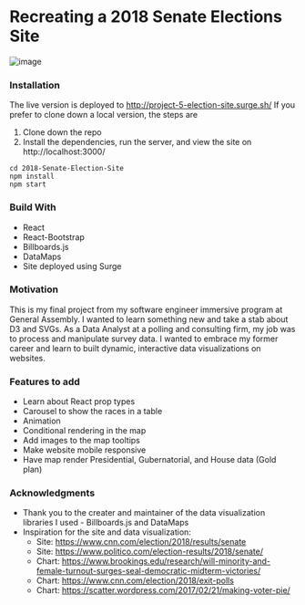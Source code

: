 # Recreating a 2018 Senate Elections Site

![image](https://user-images.githubusercontent.com/46338135/56046883-3d416080-5d12-11e9-98ca-be30b1ee56fa.png)


### Installation

The live version is deployed to http://project-5-election-site.surge.sh/ If you prefer to clone down a local version, the steps are

1. Clone down the repo
2. Install the dependencies, run the server, and view the site on http://localhost:3000/

```
cd 2018-Senate-Election-Site
npm install
npm start
```

### Build With

- React
- React-Bootstrap
- Billboards.js
- DataMaps
- Site deployed using Surge

### Motivation

This is my final project from my software engineer immersive program at General Assembly. I wanted to learn something new and take a stab about D3 and SVGs. As a Data Analyst at a polling and consulting firm, my job was to process and manipulate survey data. I wanted to embrace my former career and learn to built dynamic, interactive data visualizations on websites.

### Features to add

- Learn about React prop types
- Carousel to show the races in a table
- Animation
- Conditional rendering in the map
- Add images to the map tooltips
- Make website mobile responsive
- Have map render Presidential, Gubernatorial, and House data (Gold plan)

### Acknowledgments

- Thank you to the creater and maintainer of the data visualization libraries I used - Billboards.js and DataMaps
- Inspiration for the site and data visualization:
  - Site: https://www.cnn.com/election/2018/results/senate
  - Site: https://www.politico.com/election-results/2018/senate/
  - Chart: https://www.brookings.edu/research/will-minority-and-female-turnout-surges-seal-democratic-midterm-victories/
  - Chart: https://www.cnn.com/election/2018/exit-polls
  - Chart: https://scatter.wordpress.com/2017/02/21/making-voter-pie/
